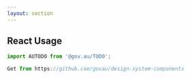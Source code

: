 ```yaml
---
layout: section
---
```


## React Usage

```jsx
import AUTODO from '@gov.au/TODO';

Get from https://github.com/govau/design-system-components
```
